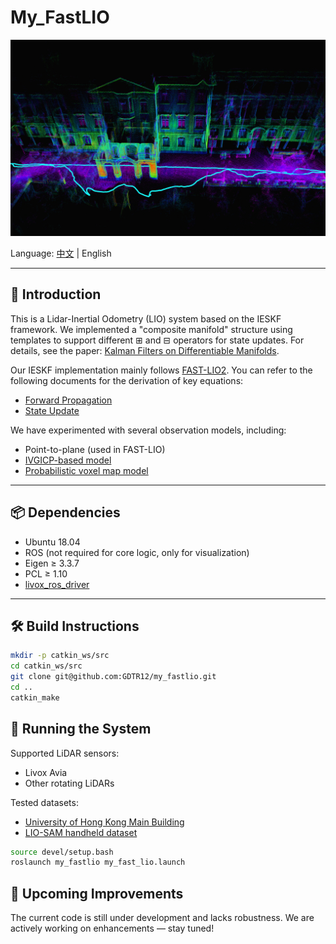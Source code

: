 # My_FastLIO

<div align="center">
  <img src="assets/my_fastlio_pic.png" width="600"/>
</div>

Language: [中文](README.md) | English

---

## 🧭 Introduction

This is a Lidar-Inertial Odometry (LIO) system based on the IESKF framework. We implemented a "composite manifold" structure using templates to support different $\boxplus$ and $\boxminus$ operators for state updates. For details, see the paper: [Kalman Filters on Differentiable Manifolds](https://arxiv.org/pdf/2102.03804).

Our IESKF implementation mainly follows [FAST-LIO2](https://arxiv.org/pdf/2107.06829). You can refer to the following documents for the derivation of key equations:

- [Forward Propagation](src/my_fastlio/doc/前向传播.md)
- [State Update](src/my_fastlio/doc/观测模型推导.md)

We have experimented with several observation models, including:

- Point-to-plane (used in FAST-LIO)
- [IVGICP-based model](src/my_fastlio/doc/VGICP观测.md)
- [Probabilistic voxel map model](src/my_fastlio/doc/概率体素地图下的观测和状态更新.md)

---

## 📦 Dependencies

- Ubuntu 18.04
- ROS (not required for core logic, only for visualization)
- Eigen ≥ 3.3.7
- PCL ≥ 1.10
- [livox_ros_driver](https://github.com/Livox-SDK/livox_ros_driver)

---

## 🛠️ Build Instructions

```bash
mkdir -p catkin_ws/src
cd catkin_ws/src
git clone git@github.com:GDTR12/my_fastlio.git
cd ..
catkin_make
```

## 🚀 Running the System
Supported LiDAR sensors:
- Livox Avia
- Other rotating LiDARs

Tested datasets:
- [University of Hong Kong Main Building](https://drive.google.com/drive/folders/1CGYEJ9-wWjr8INyan6q1BZz_5VtGB-fP)
- [LIO-SAM handheld dataset](https://drive.google.com/drive/folders/1gJHwfdHCRdjP7vuT556pv8atqrCJPbUq)

```bash
source devel/setup.bash
roslaunch my_fastlio my_fast_lio.launch
```

## 📌 Upcoming Improvements
The current code is still under development and lacks robustness. We are actively working on enhancements — stay tuned!

